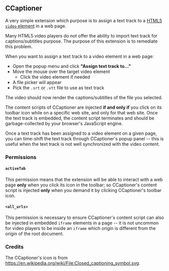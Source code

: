 ## CCaptioner

A very simple extension which purpose is to assign a text track to a [HTML5
`video` element](https://developer.mozilla.org/en-US/docs/Web/HTML/Element/video)
in a web page.

Many HTML5 video players do not offer the ability to import text track for
captions/subtitles purpose. The purpose of this extension is to remediate
this problem.

When you want to assign a text track to a video element in a web page:

- Open the popup menu and click __"Assign text track to..."__
- Move the mouse over the target video element
    - Click the video element if needed
- A file picker will appear
- Pick the `.srt` or `.vtt` file to use as text track

The video should now render the captions/subtitles of the file you
selected.

The content scripts of CCaptioner are injected **if and only if** you click on
its toolbar icon while on a specific web site, and only for that web site.
Once the text track is embedded, the content script terminates and should be
garbage-collected by your browser's JavaScript engine.

Once a text track has been assigned to a video element on a given page, you
can time-shift the text track through CCaptioner's popup panel -- this is
useful when the text track is not well synchronized with the video content.

### Permissions

#### `activeTab`

This permission means that the extension will be able to interact
with a web page **only** when you click its icon in the toolbar; so
CCaptioner's content script is injected **only** when you demand it by clicking
CCaptioner's toolbar icon.

#### `<all_urls>`

This permission is necessary to ensure CCaptioner's content script can also be
injected in embedded `iframe` elements in a page -- it is not uncommon for
video players to be inside an `iframe` which origin is different from the
origin of the root document.

### Credits

The CCaptioner's icon is from <https://en.wikipedia.org/wiki/File:Closed_captioning_symbol.svg>.
